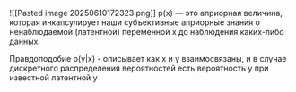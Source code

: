 ![[Pasted image 20250610172323.png]]
p(x) — это априорная величина, которая инкапсулирует наши субъективные априорные знания о ненаблюдаемой (латентной) переменной x до наблюдения каких-либо данных.

Правдоподобие p(y|x) - описывает как x и y взаимосвязаны, и в случае дискретного распределения вероятностей есть вероятность y при известной латентной y